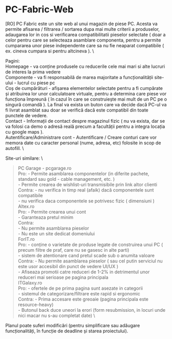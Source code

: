 # PC-Fabric-Web

[RO]
PC Fabric este un site web al unui magazin de piese PC. Acesta va permite afisarea / filtrarea / sortarea dupa mai multe criterii a produselor, adaugarea lor in cos si verificarea compatibilitatii pieselor selectate ( doar a celor pentru care se selecteaza asamblare componenta, pentru a permite cumpararea unor piese independente care sa nu fie neaparat compatibile ( ex. cineva cumpara si pentru altcineva ). \

Pagini:  \
  Homepage - va conține produsele cu reducerile cele mai mari si alte lucruri de interes la prima vedere \
  Componente - va fi responsabilă de marea majoritate a funcționalității site-ului - lucrul cu piese pc \
  Coș de cumpărături - afișarea elementelor selectate pentru a fi cumpărate și atribuirea lor unor calculatoare virtuale, pentru a determina care piese vor funcționa împreună ( în cazul în care se construiește mai mult de un PC pe o singură comandă ). La final va exista un buton care va decide dacă PC-ul va fi livrat asamblat sau doar se verifică dacă este compatibil din toate punctele de vedere. \
  Contact - Informații de contact despre magazinul fizic ( nu va exista, dar se va folosi ca demo o adresă reală precum a facultății pentru a integra locația cu google maps ). \
  Autentificare/Administrare cont - Autentificare / Creare conturi care vor memora date cu caracter personal (nume, adresa, etc) folosite in scop de autofill. \

Site-uri similare: \

> PC Garage - pcgarage.ro \
Pro: - Permite asamblarea componentelor (in diferite pachete, standard sau gold - cable management, etc. ) \
     - Permite crearea de wishlist-uri transmisibile prin link altor clienti \
Contra: - nu verifica in timp real (afaik) dacă componentele sunt compatibile \
        - nu verifica daca componentele se potrivesc fizic ( dimensiuni ) \
> Altex.ro \
Pro: - Permite crearea unui cont \
     - Garanteaza pretul minim \
Contra: \
     - Nu permite asamblarea pieselor \
     - Nu este un site dedicat domeniului \
> ForIT.ro \
Pro: - conține o varietate de produse legate de construirea unui PC ( precum filtre de praf, care nu se gasesc in alte parti) \
     - sistem de atentionare cand pretul scade sub o anumita valoare \
Contra: - Nu permite asamblarea pieselor ( sau cel putin serviciul nu este usor accesibil din punct de vedere UI/UX ) \
        - Afiseaza promotii catre reduceri de 1-2% in detrimentul unor reduceri mai serioase pe pagina principala \
> ITGalaxy.ro \
Pro: - ofertele de pe prima pagina sunt asezate in categorii \
     - sistemul de categorizare/filtrare este rapid si ergonomic \
Contra: - Prima accesare este greoaie (pagina principala este resource-heavy) \
        - Butonul back duce uneori la erori (form resubmission, in locuri unde nici macar nu s-au completat date) \

Planul poate suferi modificări (pentru simplificare sau adăugare funcționalități, în funcție de deadline și starea proiectului). 

